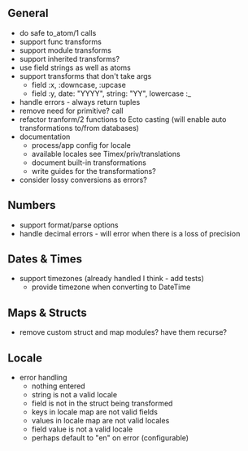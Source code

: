 ## General
* do safe to_atom/1 calls
* support func transforms
* support module transforms
* support inherited transforms?
* use field strings as well as atoms
* support transforms that don't take args
    * field :x, :downcase, :upcase
    * field :y, date: "YYYY", string: "YY", lowercase :_
* handle errors - always return tuples
* remove need for primitive? call
* refactor tranform/2 functions to Ecto casting (will enable auto transformations to/from databases)
* documentation
    * process/app config for locale
    * available locales see Timex/priv/translations
    * document built-in transformations
    * write guides for the transformations?
* consider lossy conversions as errors?

## Numbers
* support format/parse options
* handle decimal errors - will error when there is a loss of precision

## Dates & Times
* support timezones (already handled I think - add tests)
    * provide timezone when converting to DateTime

## Maps & Structs 
* remove custom struct and map modules? have them recurse? 

## Locale 
* error handling 
    * nothing entered 
    * string is not a valid locale 
    * field is not in the struct being transformed 
    * keys in locale map are not valid fields 
    * values in locale map are not valid locales 
    * field value is not a valid locale 
    * perhaps default to "en" on error (configurable) 
